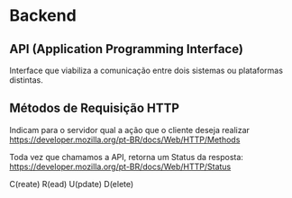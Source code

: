 # Backend

## API (Application Programming Interface)

Interface que viabiliza a comunicação entre dois sistemas ou plataformas distintas.

## Métodos de Requisição HTTP

Indicam para o servidor qual a ação que o cliente deseja realizar
https://developer.mozilla.org/pt-BR/docs/Web/HTTP/Methods

Toda vez que chamamos a API, retorna um Status da resposta:
https://developer.mozilla.org/pt-BR/docs/Web/HTTP/Status

C(reate)
R(ead)
U(pdate)
D(elete)